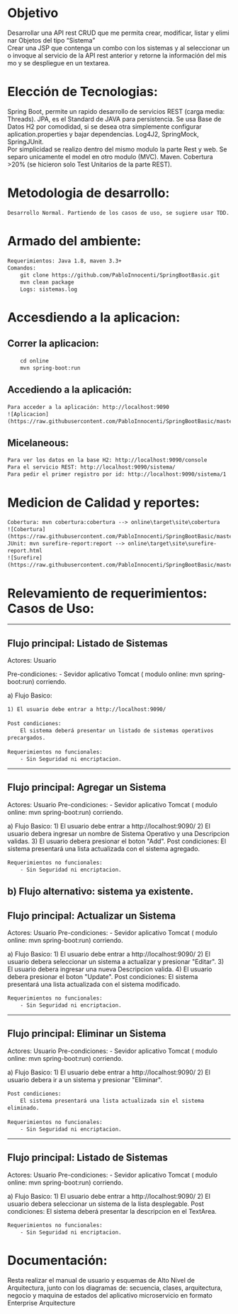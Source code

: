 # Objetivo

Desarrollar una API rest CRUD que me permita crear, modificar, listar y eliminar Objetos del tipo “Sistema”
Crear una JSP que contenga un combo con los sistemas y al seleccionar uno invoque al servicio de la API rest anterior y retorne la información del mismo y se despliegue en un textarea.

# Elección de Tecnologias:

Spring Boot, permite un rapido desarrollo de servicios REST (carga media: Threads).
JPA, es el Standard de JAVA para persistencia. Se usa Base de Datos H2 por comodidad, si se desea otra simplemente configurar aplication.properties y bajar dependencias.
Log4J2, SpringMock, SpringJUnit.  
Por simplicidad se realizo dentro del mismo modulo la parte Rest y web. Se separo unicamente el model en otro modulo (MVC).
Maven.
Cobertura >20% (se hicieron solo Test Unitarios de la parte REST).

# Metodologia de desarrollo:
	Desarrollo Normal. Partiendo de los casos de uso, se sugiere usar TDD.

# Armado del ambiente:
	Requerimientos: Java 1.8, maven 3.3+
	Comandos:
		git clone https://github.com/PabloInnocenti/SpringBootBasic.git
		mvn clean package
		Logs: sistemas.log


# Accesdiendo a la aplicacion:
## Correr la aplicacion:
		cd online
		mvn spring-boot:run
## Accediendo a la aplicación:
	Para acceder a la aplicación: http://localhost:9090
	![Aplicacion](https://raw.githubusercontent.com/PabloInnocenti/SpringBootBasic/master/images/Sistemas.png)

## Micelaneous:
	Para ver los datos en la base H2: http://localhost:9090/console
	Para el servicio REST: http://localhost:9090/sistema/
	Para pedir el primer registro por id: http://localhost:9090/sistema/1
# Medicion de Calidad y reportes:
	Cobertura: mvn cobertura:cobertura --> online\target\site\cobertura
	![Cobertura](https://raw.githubusercontent.com/PabloInnocenti/SpringBootBasic/master/images/cobertura.png)
	JUnit: mvn surefire-report:report --> online\target\site\surefire-report.html
	![Surefire](https://raw.githubusercontent.com/PabloInnocenti/SpringBootBasic/master/images/surefire.png)

# Relevamiento de requerimientos: Casos de Uso:
--------------------------------------------------------------------------------------------
## Flujo principal: Listado de Sistemas

Actores: Usuario

Pre-condiciones: 
	- Sevidor aplicativo Tomcat ( modulo online: mvn spring-boot:run) corriendo.

a) Flujo Basico:

	1) El usuario debe entrar a http://localhost:9090/
	
	Post condiciones:
		El sistema deberá presentar un listado de sistemas operativos precargados.

	Requerimientos no funcionales:
		- Sin Seguridad ni encriptacion. 
--------------------------------------------------------------------------------------------
## Flujo principal: Agregar un Sistema

Actores: Usuario
Pre-condiciones: 
	- Sevidor aplicativo Tomcat ( modulo online: mvn spring-boot:run) corriendo.

a) Flujo Basico:
	1) El usuario debe entrar a http://localhost:9090/
	2) El usuario debera ingresar un nombre de Sistema Operativo y una Descripcion validas.
	3) El usuario debera presionar el boton "Add".
	Post condiciones:
		El sistema presentará una lista actualizada con el sistema agregado.

	Requerimientos no funcionales:
		- Sin Seguridad ni encriptacion.

b) Flujo alternativo: sistema ya existente.
--------------------------------------------------------------------------------------------
## Flujo principal: Actualizar un Sistema

Actores: Usuario
Pre-condiciones: 
	- Sevidor aplicativo Tomcat ( modulo online: mvn spring-boot:run) corriendo.

a) Flujo Basico:
	1) El usuario debe entrar a http://localhost:9090/
	2) El usuario debera seleccionar un sistema a actualizar y presionar "Editar".
	3) El usuario debera ingresar una nueva Descripcion valida.
	4) El usuario debera presionar el boton "Update".
	Post condiciones:
		El sistema presentará una lista actualizada con el sistema modificado.

	Requerimientos no funcionales:
		- Sin Seguridad ni encriptacion.

--------------------------------------------------------------------------------------------
## Flujo principal: Eliminar un Sistema

Actores: Usuario
Pre-condiciones: 
	- Sevidor aplicativo Tomcat ( modulo online: mvn spring-boot:run) corriendo.

a) Flujo Basico:
	1) El usuario debe entrar a http://localhost:9090/
	2) El usuario debera ir a un sistema y presionar "Eliminar".

	Post condiciones:
		El sistema presentará una lista actualizada sin el sistema eliminado.

	Requerimientos no funcionales:
		- Sin Seguridad ni encriptacion.
--------------------------------------------------------------------------------------------
## Flujo principal: Listado de Sistemas

Actores: Usuario
Pre-condiciones: 
	- Sevidor aplicativo Tomcat ( modulo online: mvn spring-boot:run) corriendo.

a) Flujo Basico:
	1) El usuario debe entrar a http://localhost:9090/
	2) El usuario debera seleccionar un sistema de la lista desplegable.
	Post condiciones:
		El sistema deberá presentar la descripcion en el TextArea.

	Requerimientos no funcionales:
		- Sin Seguridad ni encriptacion. 
		
# Documentación:
Resta realizar el manual de usuario y esquemas de Alto Nivel de Arquitectura, junto con los diagramas de: secuencia, clases, arquitectura, negocio y maquina de estados  del aplicativo microservicio en formato Enterprise Arquitecture
